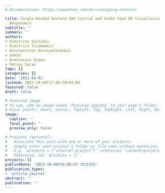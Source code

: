 ```yaml
---
# Documentation: https://wowchemy.com/docs/managing-content/

title: Single-Handed Gesture UAV Control and Video Feed AR Visualization for First
  Responders
subtitle: ''
summary: ''
authors:
- Dimitrios Sainidis
- Dimitrios Tsiakmakis
- Konstantinos Konstantoudakis
- admin
- Anastasios Dimou
- Petros Daras
tags: []
categories: []
date: '2021-01-01'
lastmod: 2023-10-08T17:08:58+03:00
featured: false
draft: false

# Featured image
# To use, add an image named `featured.jpg/png` to your page's folder.
# Focal points: Smart, Center, TopLeft, Top, TopRight, Left, Right, BottomLeft, Bottom, BottomRight.
image:
  caption: ''
  focal_point: ''
  preview_only: false

# Projects (optional).
#   Associate this post with one or more of your projects.
#   Simply enter your project's folder or file name without extension.
#   E.g. `projects = ["internal-project"]` references `content/project/deep-learning/index.md`.
#   Otherwise, set `projects = []`.
projects: []
publishDate: '2023-10-08T14:08:57.752515Z'
publication_types:
- 'article-journal'
abstract: ''
publication: ''
---
```

